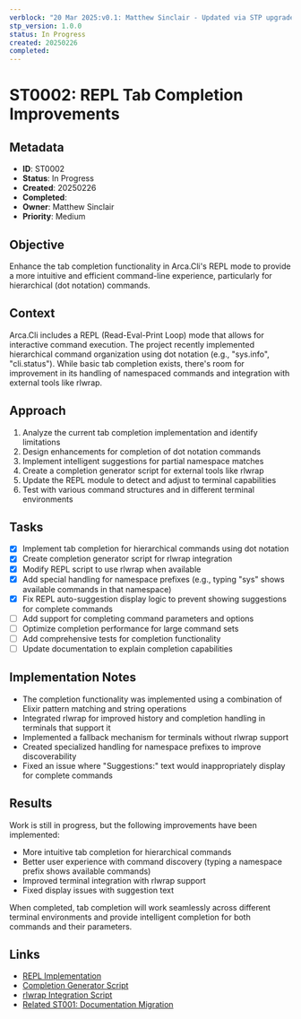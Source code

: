 ```yaml
---
verblock: "20 Mar 2025:v0.1: Matthew Sinclair - Updated via STP upgrade"
stp_version: 1.0.0
status: In Progress
created: 20250226
completed: 
---
```

# ST0002: REPL Tab Completion Improvements

## Metadata

- **ID**: ST0002
- **Status**: In Progress
- **Created**: 20250226
- **Completed**: 
- **Owner**: Matthew Sinclair
- **Priority**: Medium

## Objective

Enhance the tab completion functionality in Arca.Cli's REPL mode to provide a more intuitive and efficient command-line experience, particularly for hierarchical (dot notation) commands.

## Context

Arca.Cli includes a REPL (Read-Eval-Print Loop) mode that allows for interactive command execution. The project recently implemented hierarchical command organization using dot notation (e.g., "sys.info", "cli.status"). While basic tab completion exists, there's room for improvement in its handling of namespaced commands and integration with external tools like rlwrap.

## Approach

1. Analyze the current tab completion implementation and identify limitations
2. Design enhancements for completion of dot notation commands
3. Implement intelligent suggestions for partial namespace matches
4. Create a completion generator script for external tools like rlwrap
5. Update the REPL module to detect and adjust to terminal capabilities
6. Test with various command structures and in different terminal environments

## Tasks

- [x] Implement tab completion for hierarchical commands using dot notation
- [x] Create completion generator script for rlwrap integration
- [x] Modify REPL script to use rlwrap when available
- [x] Add special handling for namespace prefixes (e.g., typing "sys" shows available commands in that namespace)
- [x] Fix REPL auto-suggestion display logic to prevent showing suggestions for complete commands
- [ ] Add support for completing command parameters and options
- [ ] Optimize completion performance for large command sets
- [ ] Add comprehensive tests for completion functionality
- [ ] Update documentation to explain completion capabilities

## Implementation Notes

- The completion functionality was implemented using a combination of Elixir pattern matching and string operations
- Integrated rlwrap for improved history and completion handling in terminals that support it
- Implemented a fallback mechanism for terminals without rlwrap support
- Created specialized handling for namespace prefixes to improve discoverability
- Fixed an issue where "Suggestions:" text would inappropriately display for complete commands

## Results

Work is still in progress, but the following improvements have been implemented:

- More intuitive tab completion for hierarchical commands
- Better user experience with command discovery (typing a namespace prefix shows available commands)
- Improved terminal integration with rlwrap support
- Fixed display issues with suggestion text

When completed, tab completion will work seamlessly across different terminal environments and provide intelligent completion for both commands and their parameters.

## Links

- [REPL Implementation](/lib/arca_cli/repl/repl.ex)
- [Completion Generator Script](/scripts/update_completions)
- [rlwrap Integration Script](/scripts/repl)
- [Related ST001: Documentation Migration](/stp/prj/st/ST0001.md)
